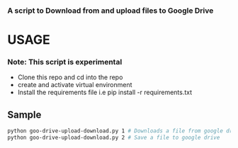 ### A script to Download from and upload files to Google Drive

# USAGE
### Note: This script is experimental

* Clone this repo and cd into the repo
* create and activate virtual environment
* Install the requirements file i.e pip install -r requirements.txt

## Sample
```sh
python goo-drive-upload-download.py 1 # Downloads a file from google drive
python goo-drive-upload-download.py 2 # Save a file to google drive
```
